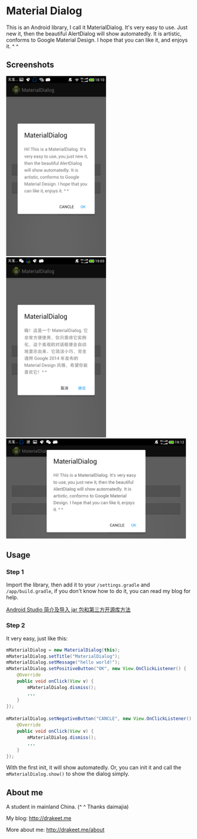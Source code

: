 # Material Dialog

This is an Android library, I call it MaterialDialog. It's very easy to use. Just new it, then the beautiful AlertDialog will show automatedly. It is artistic, conforms to Google Material Design. I hope that you can like it, and enjoys it. ^ ^

## Screenshots

<img src="/screenshots/s1.png" alt="main" title="screenshot" width="270" height="486" />  <img src="/screenshots/s2.png" alt="main" title="screenshot" width="270" height="486" />
<img src="/screenshots/s3.png" alt="main" title="screenshot" width="486" height="270" />

## Usage
### Step 1

Import the library, then add it to your `/settings.gradle` and `/app/build.gradle`, if you don't know how to do it, you can read my blog for help.

[Android Studio 简介及导入 jar 包和第三方开源库方法](http://drakeet.me/android-studio)

### Step 2

It very easy, just like this:

```java
mMaterialDialog = new MaterialDialog(this);
mMaterialDialog.setTitle("MaterialDialog");
mMaterialDialog.setMessage("hello world!");
mMaterialDialog.setPositiveButton("OK", new View.OnClickListener() {
    @Override
    public void onClick(View v) {
        mMaterialDialog.dismiss();
        ...
    }
});

mMaterialDialog.setNegativeButton("CANCLE", new View.OnClickListener() {
    @Override
    public void onClick(View v) {
        mMaterialDialog.dismiss();
        ...
    }
});
```
With the first init, it will show automatedly. Or, you can init it and call the `mMaterialDialog.show()` to show the dialog simply.

## About me

A student in mainland China. (^ ^ Thanks daimajia)

My blog: http://drakeet.me

More about me: http://drakeet.me/about

